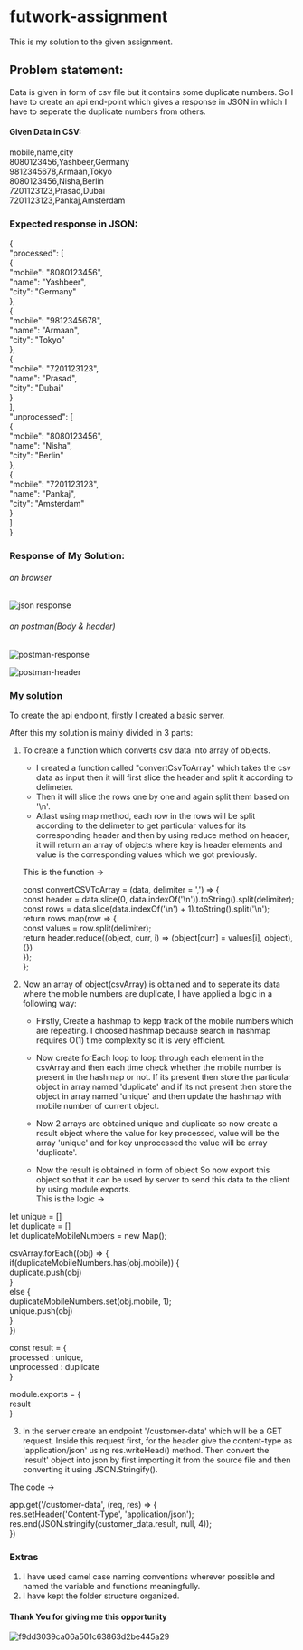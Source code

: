 # futwork-assignment

This is my solution to the given assignment.

## Problem statement:

Data is given in form of csv file but it contains some duplicate numbers. 
So I have to create an api end-point which gives a response in JSON in which I have to seperate the duplicate numbers from others.

#### Given Data in CSV:

mobile,name,city  
8080123456,Yashbeer,Germany  
9812345678,Armaan,Tokyo  
8080123456,Nisha,Berlin  
7201123123,Prasad,Dubai  
7201123123,Pankaj,Amsterdam  

### Expected response in JSON:
  
{   
	"processed": [  
		{  
			"mobile": "8080123456",  
			"name": "Yashbeer",  
			"city": "Germany"  
		},  
		{  
			"mobile": "9812345678",  
			"name": "Armaan",  
			"city": "Tokyo"  
		},  
		{  
			"mobile": "7201123123",  
			"name": "Prasad",  
			"city": "Dubai"  
		}  
	],  
	"unprocessed": [  
		{  
			"mobile": "8080123456",  
			"name": "Nisha",  
			"city": "Berlin"  
		},  
		{  
			"mobile": "7201123123",  
			"name": "Pankaj",  
			"city": "Amsterdam"  
		}  
	]  
}  

### Response of My Solution:
###### on browser
![json response](https://user-images.githubusercontent.com/54750457/165836457-6b2f4e63-30e9-41eb-b0e1-f2183eb87cac.png)

###### on postman(Body & header)

![postman-response](https://user-images.githubusercontent.com/54750457/165837756-f4438ba8-c356-4f9a-a7d8-0a8c04fc37e7.png)

![postman-header](https://user-images.githubusercontent.com/54750457/165837827-c5cd2616-6d5a-4fac-ac29-ddf8b265ae9c.png)


### My solution

To create the api endpoint, firstly I created a basic server.  

After this my solution is mainly divided in 3 parts:  

1) To create a function which converts csv data into array of objects.  
   - I created a function called "convertCsvToArray" which takes the csv data as input then it will first slice the header and split it according to delimeter.  
   - Then it will slice the rows one by one and again split them based on '\n'.  
   - Atlast using map method, each row in the rows will be split according to the delimeter to get particular values for its corresponding header and then by using reduce method on header, it will return an array of objects where key is header elements and value is the corresponding values which we got previously.
   
   This is the function ->   
   
    const convertCSVToArray = (data, delimiter = ',') => {  
    const header = data.slice(0, data.indexOf('\n')).toString().split(delimiter);  
    const rows = data.slice(data.indexOf('\n') + 1).toString().split('\n');  
    return rows.map(row => {  
        const values = row.split(delimiter);  
        return header.reduce((object, curr, i) => (object[curr] = values[i], object), {})  
    });  
};  
      

2) Now an array of object(csvArray) is obtained and to seperate its data where the mobile numbers are duplicate, I have applied a logic in a following way:
	- Firstly, Create a hashmap to kepp track of the mobile numbers which are repeating. I choosed hashmap because search in hashmap requires O(1) time complexity so it is very efficient.
	- Now create forEach loop to loop through each element in the csvArray and then each time check whether the mobile number is present in the hashmap or not. If its present then store the particular object in array named 'duplicate' and if its not present then store the object in array named 'unique' and then update the hashmap with mobile number of current object.
	- Now 2 arrays are obtained unique and duplicate so now create a result object where the value for key processed, value will be the array 'unique' and for key unprocessed the value will be array 'duplicate'.
	
	- Now the result is obtained in form of object So now export this object so that it can be used by server to send this data to the client by using module.exports.  
    This is the logic ->        

  let unique = []  
  let duplicate = []   
  let duplicateMobileNumbers = new Map();  

  csvArray.forEach((obj) => {  
      if(duplicateMobileNumbers.has(obj.mobile)) {  
          duplicate.push(obj)  
      }  
      else {  
          duplicateMobileNumbers.set(obj.mobile, 1);  
          unique.push(obj)  
      }  
  })  
  
  const result = {  
      processed : unique,  
      unprocessed : duplicate  
  }  
  
  
  module.exports = {  
      result  
  }  


3) In the server create an endpoint '/customer-data' which will be a GET request. Inside this request first, for the header give the content-type as 'application/json' using res.writeHead() method. Then convert the 'result' object into json by first importing it from the source file and then converting it using JSON.Stringify().  
  
The code ->  
  
app.get('/customer-data', (req, res) => {  
    res.setHeader('Content-Type', 'application/json');  
    res.end(JSON.stringify(customer_data.result, null, 4));  
})  
  
### Extras
1) I have used camel case naming conventions wherever possible and named the variable and functions meaningfully.
2) I have kept the folder structure organized.

#### Thank You for giving me this opportunity
![f9dd3039ca06a501c63863d2be445a29](https://user-images.githubusercontent.com/54750457/165849058-708bd16d-2eb0-4bfe-96f8-0dc6bc79b087.gif)
